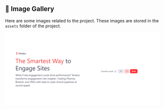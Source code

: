 ## 📸 Image Gallery

Here are some images related to the project. These images are stored in the `assets` folder of the project.

![Landing Page](../src/assets/project-image.png)